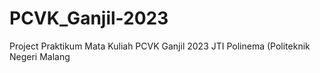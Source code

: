 # PCVK_Ganjil-2023
Project Praktikum Mata Kuliah PCVK Ganjil 2023 JTI Polinema (Politeknik Negeri Malang
